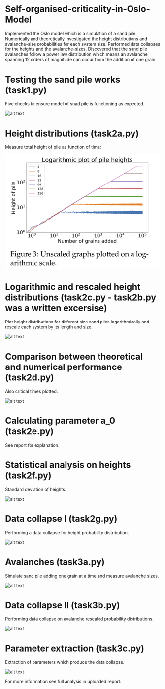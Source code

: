 # Self-organised-criticality-in-Oslo-Model

Implemented the Oslo model which is a simulation of a sand pile. Numerically and theoretically investigated the height distributions and avalanche-size probabilities for each system size. Performed data collapses for the heights and the avalanche-sizes. Discovered that the sand pile avalanches follow a power law distribution which means an avalanche spanning 12 orders of magnitude can occur from the addition of one grain.

# Testing the sand pile works (task1.py)

Five checks to ensure model of snad pile is functioning as expected.

![alt text]()

# Height distributions (task2a.py)

Measure total height of pile as function of time:

![alt text](https://github.com/mhal1/Self-organised-criticality-in-Oslo-Model/blob/master/task2a.png?raw=true)

# Logarithmic and rescaled height distributions (task2c.py - task2b.py was a written excersise)

Plot height distributions for different size sand piles logarithmically and rescale each system by its length and size.

![alt text]()

# Comparison between theoretical and numerical performance (task2d.py)

Also critical times plotted.

![alt text]()

# Calculating parameter a_0 (task2e.py)

See report for explanation.

# Statistical analysis on heights (task2f.py)

Standard deviation of heights.

![alt text]()

# Data collapse I (task2g.py)

Performing a data collapse for height probability distribution.

![alt text]()

# Avalanches (task3a.py)

Simulate sand pile adding one grain at a time and measure avalanche sizes.

![alt text]()

# Data collapse II (task3b.py)

Performing data collapse on avalanche rescaled probability distributions.

![alt text]()

# Parameter extraction (task3c.py)

Extraction of parameters which produce the data collapse.

![alt text]()

For more information see full analysis in uploaded report.















